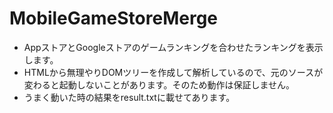 # MobileGameStoreMerge

- AppストアとGoogleストアのゲームランキングを合わせたランキングを表示します。
- HTMLから無理やりDOMツリーを作成して解析しているので、元のソースが変わると起動しないことがあります。そのため動作は保証しません。
- うまく動いた時の結果をresult.txtに載せてあります。

